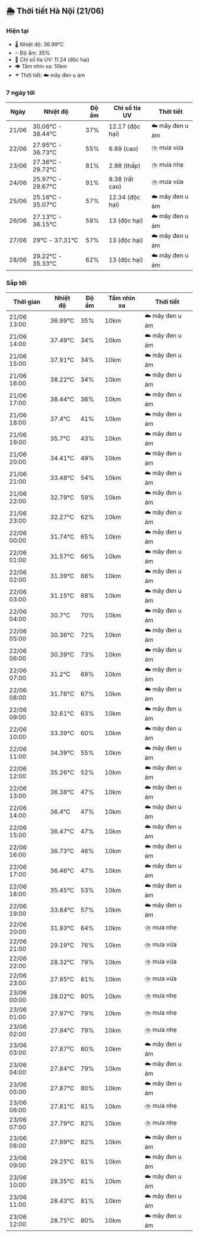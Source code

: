 ## 🌦️ Thời tiết Hà Nội (21/06)

### Hiện tại

- 🌡️ Nhiệt độ: 36.99℃
- 💦 Độ ẩm: 35%
- 🌟 Chỉ số tia UV: 11.24 (độc hại)
- 👁️ Tầm nhìn xa: 10km
- ☂️ Thời tiết: ☁️ mây đen u ám

### 7 ngày tới

| Ngày | Nhiệt độ | Độ ẩm | Chỉ số tia UV | Thời tiết |
| --- | --- | --- | --- | --- |
| 21/06 | 30.06℃ - 38.44℃ | 37% | 12.17 (độc hại) | ☁️ mây đen u ám |
| 22/06 | 27.95℃ - 36.73℃ | 55% | 6.89 (cao) | ⛈️ mưa vừa |
| 23/06 | 27.36℃ - 29.72℃ | 81% | 2.98 (thấp) | ⛈️ mưa nhẹ |
| 24/06 | 25.97℃ - 29.67℃ | 91% | 8.38 (rất cao) | ⛈️ mưa vừa |
| 25/06 | 25.16℃ - 35.07℃ | 57% | 12.34 (độc hại) | ☁️ mây đen u ám |
| 26/06 | 27.13℃ - 36.15℃ | 58% | 13 (độc hại) | ☁️ mây đen u ám |
| 27/06 | 29℃ - 37.31℃ | 57% | 13 (độc hại) | ☁️ mây đen u ám |
| 28/06 | 29.22℃ - 35.33℃ | 62% | 13 (độc hại) | ☁️ mây đen u ám |

### Sắp tới

| Thời gian | Nhiệt độ | Độ ẩm | Tầm nhìn xa | Thời tiết |
| --- | --- | --- | --- | --- |
| 21/06 13:00 | 36.99℃ | 35% | 10km | ☁️ mây đen u ám |
| 21/06 14:00 | 37.49℃ | 34% | 10km | ☁️ mây đen u ám |
| 21/06 15:00 | 37.91℃ | 34% | 10km | ☁️ mây đen u ám |
| 21/06 16:00 | 38.22℃ | 34% | 10km | ☁️ mây đen u ám |
| 21/06 17:00 | 38.44℃ | 36% | 10km | ☁️ mây đen u ám |
| 21/06 18:00 | 37.4℃ | 41% | 10km | ☁️ mây đen u ám |
| 21/06 19:00 | 35.7℃ | 43% | 10km | ☁️ mây đen u ám |
| 21/06 20:00 | 34.41℃ | 49% | 10km | ☁️ mây đen u ám |
| 21/06 21:00 | 33.48℃ | 54% | 10km | ☁️ mây đen u ám |
| 21/06 22:00 | 32.79℃ | 59% | 10km | ☁️ mây đen u ám |
| 21/06 23:00 | 32.27℃ | 62% | 10km | ☁️ mây đen u ám |
| 22/06 00:00 | 31.74℃ | 65% | 10km | ☁️ mây đen u ám |
| 22/06 01:00 | 31.57℃ | 66% | 10km | ☁️ mây đen u ám |
| 22/06 02:00 | 31.39℃ | 66% | 10km | ☁️ mây đen u ám |
| 22/06 03:00 | 31.15℃ | 68% | 10km | ☁️ mây đen u ám |
| 22/06 04:00 | 30.7℃ | 70% | 10km | ☁️ mây đen u ám |
| 22/06 05:00 | 30.36℃ | 72% | 10km | ☁️ mây đen u ám |
| 22/06 06:00 | 30.39℃ | 73% | 10km | ☁️ mây đen u ám |
| 22/06 07:00 | 31.2℃ | 69% | 10km | ☁️ mây đen u ám |
| 22/06 08:00 | 31.76℃ | 67% | 10km | ☁️ mây đen u ám |
| 22/06 09:00 | 32.61℃ | 63% | 10km | ☁️ mây đen u ám |
| 22/06 10:00 | 33.39℃ | 60% | 10km | ☁️ mây đen u ám |
| 22/06 11:00 | 34.39℃ | 55% | 10km | ☁️ mây đen u ám |
| 22/06 12:00 | 35.26℃ | 52% | 10km | ☁️ mây đen u ám |
| 22/06 13:00 | 36.38℃ | 47% | 10km | ☁️ mây đen u ám |
| 22/06 14:00 | 36.4℃ | 47% | 10km | ☁️ mây đen u ám |
| 22/06 15:00 | 36.47℃ | 47% | 10km | ☁️ mây đen u ám |
| 22/06 16:00 | 36.73℃ | 46% | 10km | ☁️ mây đen u ám |
| 22/06 17:00 | 36.46℃ | 47% | 10km | ☁️ mây đen u ám |
| 22/06 18:00 | 35.45℃ | 53% | 10km | ☁️ mây đen u ám |
| 22/06 19:00 | 33.84℃ | 57% | 10km | ☁️ mây đen u ám |
| 22/06 20:00 | 31.93℃ | 64% | 10km | ⛈️ mưa nhẹ |
| 22/06 21:00 | 29.19℃ | 76% | 10km | ⛈️ mưa vừa |
| 22/06 22:00 | 28.32℃ | 79% | 10km | ⛈️ mưa vừa |
| 22/06 23:00 | 27.95℃ | 81% | 10km | ⛈️ mưa vừa |
| 23/06 00:00 | 28.02℃ | 80% | 10km | ⛈️ mưa nhẹ |
| 23/06 01:00 | 27.97℃ | 79% | 10km | ⛈️ mưa nhẹ |
| 23/06 02:00 | 27.94℃ | 79% | 10km | ⛈️ mưa nhẹ |
| 23/06 03:00 | 27.87℃ | 80% | 10km | ☁️ mây đen u ám |
| 23/06 04:00 | 27.84℃ | 79% | 10km | ☁️ mây đen u ám |
| 23/06 05:00 | 27.87℃ | 80% | 10km | ☁️ mây đen u ám |
| 23/06 06:00 | 27.81℃ | 81% | 10km | ⛈️ mưa nhẹ |
| 23/06 07:00 | 27.79℃ | 82% | 10km | ⛈️ mưa nhẹ |
| 23/06 08:00 | 27.99℃ | 82% | 10km | ☁️ mây đen u ám |
| 23/06 09:00 | 28.25℃ | 81% | 10km | ☁️ mây đen u ám |
| 23/06 10:00 | 28.35℃ | 81% | 10km | ☁️ mây đen u ám |
| 23/06 11:00 | 28.43℃ | 81% | 10km | ☁️ mây đen u ám |
| 23/06 12:00 | 28.75℃ | 80% | 10km | ☁️ mây đen u ám |
